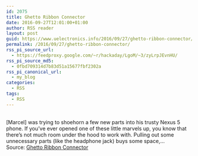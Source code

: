 ```yaml
---
id: 2075
title: Ghetto Ribbon Connector
date: 2016-09-27T12:01:00+01:00
author: RSS reader
layout: post
guid: https://www.uelectronics.info/2016/09/27/ghetto-ribbon-connector/
permalink: /2016/09/27/ghetto-ribbon-connector/
rss_pi_source_url:
  - https://feedproxy.google.com/~r/hackaday/LgoM/~3/zyLrpJEvnHU/
rss_pi_source_md5:
  - 0fbd709314d7b83d51a15677fbf2302a
rss_pi_canonical_url:
  - my_blog
categories:
  - RSS
tags:
  - RSS
---
```

&#013;  
[Marcel] was trying to shoehorn a few new parts into his trusty Nexus 5 phone. If you’ve ever opened one of these little marvels up, you know that there’s not much room under the hood to work with. Pulling out some unnecessary parts (like the headphone jack) buys some space,…&#013;  
Source: <a href="https://feedproxy.google.com/~r/hackaday/LgoM/~3/zyLrpJEvnHU/" target="_blank">Ghetto Ribbon Connector</a>